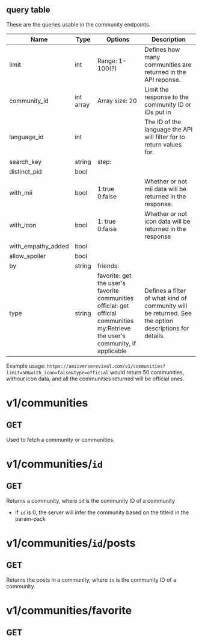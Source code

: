 ## query table

These are the queries usable in the community endpoints.

| Name               | Type      | Options                                                                                                                                  | Description                                                                                           |
| ------------------ | --------- | ---------------------------------------------------------------------------------------------------------------------------------------- | ----------------------------------------------------------------------------------------------------- |
| limit              | int       | Range: 1-100(?)                                                                                                                          | Defines how many communities are returned in the API reponse.                                         |
| community_id       | int array | Array size: 20                                                                                                                           | Limit the response to the community ID or IDs put in                                                  |
| language_id        | int       |                                                                                                                                          | The ID of the language the API will filter for to return values for.                                  |
| search_key         | string    | step: <br/>                                                                                                                              |                                                                                                       |
| distinct_pid       | bool      |                                                                                                                                          |                                                                                                       |
| with_mii           | bool      | 1:true<br/>0:false                                                                                                                       | Whether or not mii data will be returned in the response.                                             |
| with_icon          | bool      | 1: true<br/>0:false                                                                                                                      | Whether or not icon data will be returned in the response                                             |
| with_empathy_added | bool      |                                                                                                                                          |                                                                                                       |
| allow_spoiler      | bool      |                                                                                                                                          |                                                                                                       |
| by                 | string    | friends:<br/>                                                                                                                            |                                                                                                       |
| type               | string    | favorite: get the user's favorite communities<br/>official: get official communities<br/>my:Retrieve the user's community, if applicable | Defines a filter of what kind of community will be returned. See the option descriptions for details. |

Example usage: `https://amiiverserevival.com/v1/communities?limit=50&with_icon=false&type=official` would return 50 communities, *without* icon data, and all the communities returned will be official ones.

# v1/communities

## GET

Used to fetch a community or communities.

# v1/communities/`id`

## GET

Returns a community, where `id` is the community ID of a community

- If `id` is 0, the server will infer the community based on the titleid in the param-pack

# v1/communities/`id`/posts

## GET

Returns the posts in a community, where `is` is the community ID of a community.

# v1/communities/favorite

## GET
